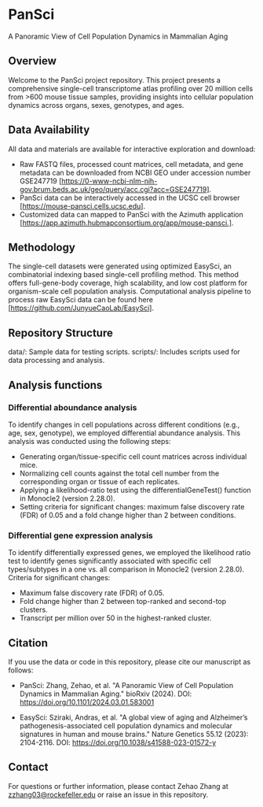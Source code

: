 # PanSci
A Panoramic View of Cell Population Dynamics in Mammalian Aging

## Overview
Welcome to the PanSci project repository. This project presents a comprehensive single-cell transcriptome atlas profiling over 20 million cells from >600 mouse tissue samples, providing insights into cellular population dynamics across organs, sexes, genotypes, and ages.

## Data Availability
All data and materials are available for interactive exploration and download:

- Raw FASTQ files, processed count matrices, cell metadata, and gene metadata can be downloaded from NCBI GEO under accession number GSE247719 [https://0-www-ncbi-nlm-nih-gov.brum.beds.ac.uk/geo/query/acc.cgi?acc=GSE247719].
- PanSci data can be interactively accessed in the UCSC cell browser [https://mouse-pansci.cells.ucsc.edu].
- Customized data can mapped to PanSci with the Azimuth application [https://app.azimuth.hubmapconsortium.org/app/mouse-pansci.].

## Methodology
The single-cell datasets were generated using optimized EasySci, an combinatorial indexing based single-cell profiling method. This method offers full-gene-body coverage, high scalability, and low cost platform for organism-scale cell population analysis. Computational analysis pipeline to process raw EasySci data can be found here [https://github.com/JunyueCaoLab/EasySci].

## Repository Structure
data/: Sample data for testing scripts.
scripts/: Includes scripts used for data processing and analysis.

## Analysis functions

### Differential aboundance analysis
To identify changes in cell populations across different conditions (e.g., age, sex, genotype), we employed differential abundance analysis. This analysis was conducted using the following steps:
- Generating organ/tissue-specific cell count matrices across individual mice.
- Normalizing cell counts against the total cell number from the corresponding organ or tissue of each replicates.
- Applying a likelihood-ratio test using the differentialGeneTest() function in Monocle2 (version 2.28.0).
- Setting criteria for significant changes: maximum false discovery rate (FDR) of 0.05 and a fold change higher than 2 between conditions.

### Differential gene expression analysis
To identify differentially expressed genes, we employed the likelihood ratio test to identify genes significantly associated with specific cell types/subtypes in a one vs. all comparison in Monocle2 (version 2.28.0). Criteria for significant changes:
- Maximum false discovery rate (FDR) of 0.05.
- Fold change higher than 2 between top-ranked and second-top clusters.
- Transcript per million over 50 in the highest-ranked cluster.

## Citation
If you use the data or code in this repository, please cite our manuscript as follows:

- PanSci: Zhang, Zehao, et al. "A Panoramic View of Cell Population Dynamics in Mammalian Aging." bioRxiv (2024). DOI: https://doi.org/10.1101/2024.03.01.583001

- EasySci: Sziraki, Andras, et al. "A global view of aging and Alzheimer’s pathogenesis-associated cell population dynamics and molecular signatures in human and mouse brains." Nature Genetics 55.12 (2023): 2104-2116. DOI: https://doi.org/10.1038/s41588-023-01572-y

## Contact
For questions or further information, please contact Zehao Zhang at zzhang03@rockefeller.edu or raise an issue in this repository.